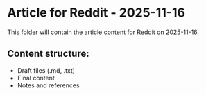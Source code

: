 # Article for Reddit - 2025-11-16

This folder will contain the article content for Reddit on 2025-11-16.

## Content structure:
- Draft files (.md, .txt)
- Final content
- Notes and references
